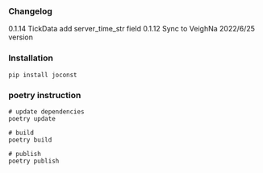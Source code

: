 ### Changelog 

0.1.14 TickData add server_time_str field
0.1.12 Sync to VeighNa 2022/6/25 version

### Installation
```
pip install joconst
```

### poetry instruction
```
# update dependencies
poetry update

# build
poetry build

# publish
poetry publish
```